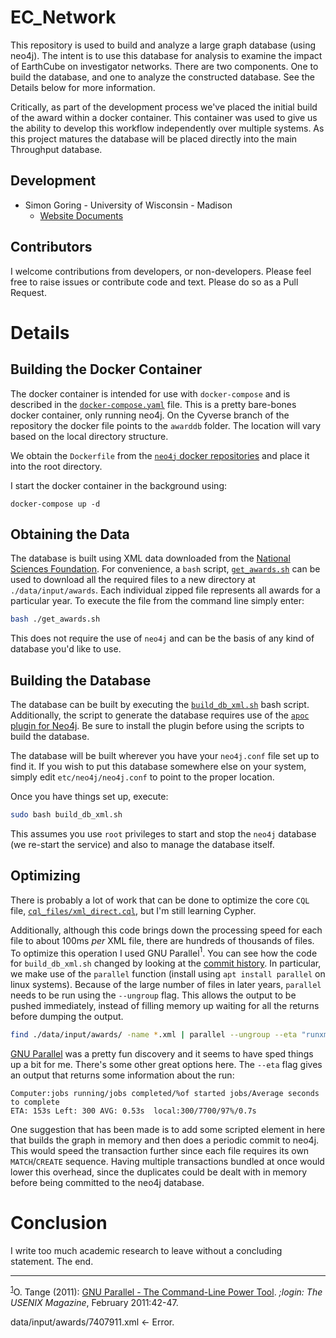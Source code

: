 # EC_Network

This repository is used to build and analyze a large graph database (using neo4j). The intent is to use this database for analysis to examine the impact of EarthCube on investigator networks.  There are two components.  One to build the database, and one to analyze the constructed database.  See the Details below for more information.

Critically, as part of the development process we've placed the initial build of the award within a docker container.  This container was used to give us the ability to develop this workflow independently over multiple systems.  As this project matures the database will be placed directly into the main Throughput database.

## Development

  * Simon Goring - University of Wisconsin - Madison
    * [Website Documents](http://www.goring.org/resources/neo4j_engagement.html)  
  
## Contributors

I welcome contributions from developers, or non-developers.  Please feel free to raise issues or contribute code and text.  Please do so as a Pull Request.

# Details

## Building the Docker Container

The docker container is intended for use with `docker-compose` and is described in the [`docker-compose.yaml`](https://github.com/throughput-ec/EC_Network/blob/master/docker-compose.yaml) file.  This is a pretty bare-bones docker container, only running neo4j.  On the Cyverse branch of the repository the docker file points to the `awarddb` folder.  The location will vary based on the local directory structure.

We obtain the `Dockerfile` from the [`neo4j` docker repositories](https://github.com/neo4j/docker-neo4j-publish/blob/9a175bdb484967c609c5c369256b866a577f86b3/3.3.1/community/Dockerfile) and place it into the root directory.

I start the docker container in the background using:

```
docker-compose up -d
```

## Obtaining the Data

The database is built using XML data downloaded from the [National Sciences Foundation](http://nsf.org).  For convenience, a `bash` script, [`get_awards.sh`](https://github.com/SimonGoring/EC_Network/blob/master/get_awards.sh) can be used to download all the required files to a new directory at `./data/input/awards`.  Each individual zipped file represents all awards for a particular year.  To execute the file from the command line simply enter:

```bash
bash ./get_awards.sh
```

This does not require the use of `neo4j` and can be the basis of any kind of database you'd like to use.

## Building the Database

The database can be built by executing the [`build_db_xml.sh`](https://github.com/SimonGoring/EC_Network/blob/master/build_db_xml.sh) bash script.  Additionally, the script to generate the database requires use of the [`apoc` plugin for Neo4j](https://neo4j-contrib.github.io/neo4j-apoc-procedures/).  Be sure to install the plugin before using the scripts to build the database.

The database will be built wherever you have your `neo4j.conf` file set up to find it.  If you wish to put this database somewhere else on your system, simply edit `etc/neo4j/neo4j.conf` to point to the proper location.

Once you have things set up, execute:

```bash
sudo bash build_db_xml.sh
```

This assumes you use `root` privileges to start and stop the `neo4j` database (we re-start the service) and also to manage the database itself.

## Optimizing

There is probably a lot of work that can be done to optimize the core `CQL` file, [`cql_files/xml_direct.cql`](https://github.com/SimonGoring/EC_Network/blob/master/cql_folder/xml_direct.cql), but I'm still learning Cypher.  

Additionally, although this code brings down the processing speed for each file to about 100ms *per* XML file, there are hundreds of thousands of files.  To optimize this operation I used GNU Parallel<a name="gnu"><sup>1</sup></a>.  You can see how the code for `build_db_xml.sh` changed by looking at the [commit history](https://github.com/SimonGoring/EC_Network/commit/e11a17ddefd080f1941af73708cc8fbfb19fab7e).  In particular, we make use of the `parallel` function (install using `apt install parallel` on linux systems).  Because of the large number of files in later years, `parallel` needs to be run using the `--ungroup` flag. This allows the output to be pushed immediately, instead of filling memory up waiting for all the returns before dumping the output.

```bash
find ./data/input/awards/ -name *.xml | parallel --ungroup --eta "runxml {} >> output.log"

```

[GNU Parallel](https://www.gnu.org/software/parallel/) was a pretty fun discovery and it seems to have sped things up a bit for me.  There's some other great options here.  The `--eta` flag gives an output that returns some information about the run:

```
Computer:jobs running/jobs completed/%of started jobs/Average seconds to complete
ETA: 153s Left: 300 AVG: 0.53s  local:300/7700/97%/0.7s     
```

One suggestion that has been made is to add some scripted element in here that builds the graph in memory and then does a periodic commit to neo4j.  This would speed the transaction further since each file requires its own `MATCH`/`CREATE` sequence.  Having multiple transactions bundled at once would lower this overhead, since the duplicates could be dealt with in memory before being committed to the neo4j database.

# Conclusion

I write too much academic research to leave without a concluding statement.  The end.

<hr>

<sup>[1](#gnu)</sup>O. Tange (2011): <a href="https://www.usenix.org/publications/login/february-2011-volume-36-number-1/gnu-parallel-command-line-power-tool">GNU Parallel - The Command-Line Power Tool</a>. <i>;login: The USENIX Magazine</i>, February 2011:42-47.

data/input/awards/7407911.xml <- Error.
